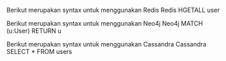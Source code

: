 Berikut merupakan syntax untuk menggunakan Redis
Redis
HGETALL user

Berikut merupakan syntax untuk menggunakan Neo4j
Neo4j
MATCH (u:User)
RETURN u

Berikut merupakan syntax untuk menggunakan Cassandra
Cassandra
SELECT \* FROM users
